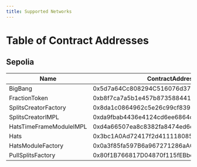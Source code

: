 ```yaml
---
title: Supported Networks
---
```


# Table of Contract Addresses

## Sepolia

| Name                    | ContractAddress                            |
| ----------------------- | ------------------------------------------ |
| BigBang                 | 0x5d7a64Cc808294C516076d371685ed4E6aDd6337 |
| FractionToken           | 0xb8f7ca7a5b1e457b8735884419e114f90d53e1d5 |
| SplitsCreatorFactory    | 0x8da1c0864962c5e26c99cf839b0dc48e39104568 |
| SplitsCreatorIMPL       | 0xda9fbab4436e4124cd6ee6864d4b46d0dd412414 |
| HatsTimeFrameModuleIMPL | 0xd4a66507ea8c8382fa8474ed6cae4163676a434a |
| Hats                    | 0x3bc1A0Ad72417f2d411118085256fC53CBdDd137 |
| HatsModuleFactory       | 0x0a3f85fa597B6a967271286aA0724811acDF5CD9 |
| PullSplitsFactory       | 0x80f1B766817D04870f115fEBbcCADF8DBF75E017 |

